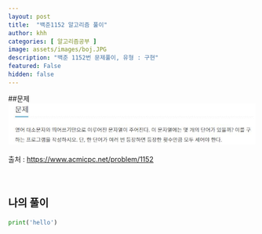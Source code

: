 ```yaml
---
layout: post
title:  "백준1152 알고리즘 풀이"
author: khh
categories: [ 알고리즘공부 ]
image: assets/images/boj.JPG
description: "백준 1152번 문제풀이, 유형 : 구현"
featured: False
hidden: false
---
```


##문제 <br>
![boj1152](/assets/images/boj1152.JPG) <br><br>
출처 : https://www.acmicpc.net/problem/1152 <br><br><br>

## 나의 풀이 <br>

```python
print('hello')
```
